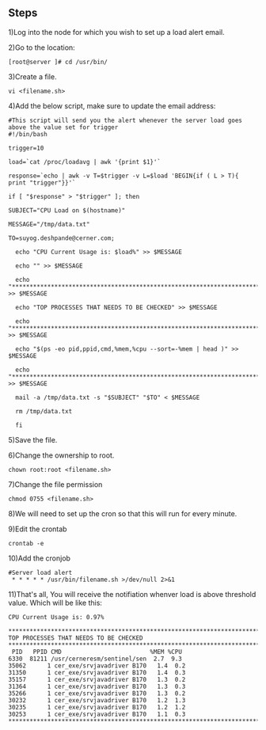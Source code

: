 ## Steps
1)Log into the node for which you wish to set up a load alert email.

2)Go to the location:
``````
[root@server ]# cd /usr/bin/
``````
3)Create a file.
````
vi <filename.sh>
``````
4)Add the below script, make sure to update the email address:
``````
#This script will send you the alert whenever the server load goes above the value set for trigger
#!/bin/bash

trigger=10

load=`cat /proc/loadavg | awk '{print $1}'`

response=`echo | awk -v T=$trigger -v L=$load 'BEGIN{if ( L > T){ print "trigger"}}'`

if [ "$response" > "$trigger" ]; then

SUBJECT="CPU Load on $(hostname)"

MESSAGE="/tmp/data.txt"

TO=suyog.deshpande@cerner.com;

  echo "CPU Current Usage is: $load%" >> $MESSAGE

  echo "" >> $MESSAGE

  echo "******************************************************************************************" >> $MESSAGE

  echo "TOP PROCESSES THAT NEEDS TO BE CHECKED" >> $MESSAGE

  echo "******************************************************************************************" >> $MESSAGE

  echo "$(ps -eo pid,ppid,cmd,%mem,%cpu --sort=-%mem | head )" >> $MESSAGE

  echo "******************************************************************************************" >> $MESSAGE
  
  mail -a /tmp/data.txt -s "$SUBJECT" "$TO" < $MESSAGE

  rm /tmp/data.txt

  fi
  ```````
  5)Save the file.
  
  6)Change the ownership to root.
  ````
  chown root:root <filename.sh>
  ````
  7)Change the file permission
  ````
  chmod 0755 <filename.sh>
  ````
  8)We will need to set up the cron so that this will run for every minute. 
  
  9)Edit the crontab
  ````
  crontab -e
  ````
  10)Add the cronjob
  ````
  #Server load alert
   * * * * * /usr/bin/filename.sh >/dev/null 2>&1
   ````
   11)That's all, You will receive the notifiation whenver load is above threshold value. Which will be like this:
  ``````````
  CPU Current Usage is: 0.97%

******************************************************************************************
TOP PROCESSES THAT NEEDS TO BE CHECKED
******************************************************************************************
   PID   PPID CMD                         %MEM %CPU
  6330  81211 /usr/cerneresm/sentinel/sen  2.7  9.3
 35062      1 cer_exe/srvjavadriver B170   1.4  0.2
 31350      1 cer_exe/srvjavadriver B170   1.4  0.3
 35157      1 cer_exe/srvjavadriver B170   1.3  0.2
 31364      1 cer_exe/srvjavadriver B170   1.3  0.3
 35266      1 cer_exe/srvjavadriver B170   1.3  0.2
 30232      1 cer_exe/srvjavadriver B170   1.2  1.3
 30235      1 cer_exe/srvjavadriver B170   1.2  1.2
 30253      1 cer_exe/srvjavadriver B170   1.1  0.3
******************************************************************************************
